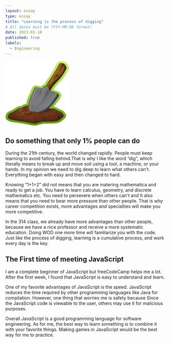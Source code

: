 ```yaml
---
layout: essay
type: essay
title: "Learning is the process of digging"
# All dates must be YYYY-MM-DD format!
date: 2023-01-18
published: true
labels:
  - Engineering
---
```


<img width="200px" class="rounded float-start pe-4" src="../img/dig.png">

## Do something that only 1% people can do

During the 21th century, the world changed rapidly. People must keep learning to avoid falling behind.That is why I like the word “dig”, which literally means to break up and move soil using a tool, a machine, or your hands. In my opinion we need to dig deep to learn what others can't. Everything began with easy and then changed to hard.

Knowing “1+1=2” did not means that you are matering mathematica and ready to get a job. You have to learn calculus, geometry, and discrete mathematics etc. You need to persevere when others can't and It also means that you need to bear more pressure than other people. That is why career competition exists, more advantages and specialties will make you more competitive.

In the 314 class, we already have more advantages than other people, because we have a nice professor and receive a more systematic education. Doing WOD one more time will familiarize you with the code. Just like the process of digging, learning is a cumulative process, and work every day is the key.

## The First time of meeting JavaScript

I am a complete beginner of JavaScript but freeCodeCamp helps me a lot. After the first week, I found that JavaScript is easy to understand and learn. 

One of my favorite advantages of JavaScript is the speed. JavaScript reduces the time required by other programming languages like Java for compilation. However, one thing that worries me is safety because Since the JavaScript code is viewable to the user, others may use it for malicious purposes. 

Overall JavaScript is a good programming language for software engineering. As for me, the best way to learn something is to combine it with your favorite things. Making games in JavaScript would be the best way for me to practice.

